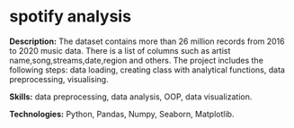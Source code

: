 # spotify analysis
__Description:__ The dataset contains more than 26 million records from 2016 to 2020 music data. There is a list of columns such as artist name,song,streams,date,region and others.
The project includes the following steps: data loading, creating class with analytical functions, data preprocessing, visualising.

__Skills:__ data preprocessing, data analysis, OOP, data visualization. 

__Technologies:__ Python, Pandas, Numpy, Seaborn, Matplotlib.
